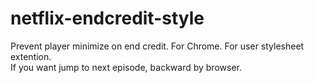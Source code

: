 # netflix-endcredit-style
Prevent player minimize on end credit. For Chrome. For user stylesheet extention.  
If you want jump to next episode, backward by browser.


